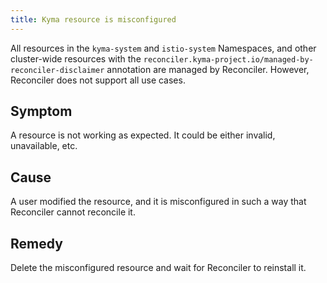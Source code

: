 ```yaml
---
title: Kyma resource is misconfigured
---
```


All resources in the `kyma-system` and `istio-system` Namespaces, and other cluster-wide resources with the `reconciler.kyma-project.io/managed-by-reconciler-disclaimer` annotation are managed by Reconciler. However, Reconciler does not support all use cases.

## Symptom

A resource is not working as expected. It could be either invalid, unavailable, etc.

## Cause

A user modified the resource, and it is misconfigured in such a way that Reconciler cannot reconcile it.

## Remedy

Delete the misconfigured resource and wait for Reconciler to reinstall it.
